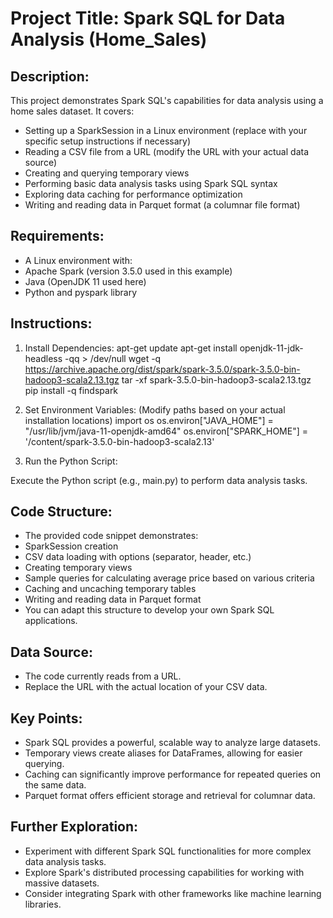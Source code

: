 # Project Title: Spark SQL for Data Analysis (Home_Sales)

## Description:

This project demonstrates Spark SQL's capabilities for data analysis using a home sales dataset. It covers:

- Setting up a SparkSession in a Linux environment (replace with your specific setup instructions if necessary)
- Reading a CSV file from a URL (modify the URL with your actual data source)
- Creating and querying temporary views
- Performing basic data analysis tasks using Spark SQL syntax
- Exploring data caching for performance optimization
- Writing and reading data in Parquet format (a columnar file format)

## Requirements:

- A Linux environment with:
- Apache Spark (version 3.5.0 used in this example)
- Java (OpenJDK 11 used here)
- Python and pyspark library

## Instructions:

1. Install Dependencies:
apt-get update
apt-get install openjdk-11-jdk-headless -qq > /dev/null
wget -q https://archive.apache.org/dist/spark/spark-3.5.0/spark-3.5.0-bin-hadoop3-scala2.13.tgz
tar -xf spark-3.5.0-bin-hadoop3-scala2.13.tgz
pip install -q findspark

2. Set Environment Variables:
(Modify paths based on your actual installation locations)
     import os
os.environ["JAVA_HOME"] = "/usr/lib/jvm/java-11-openjdk-amd64"
os.environ["SPARK_HOME"] = '/content/spark-3.5.0-bin-hadoop3-scala2.13'

3. Run the Python Script:   

Execute the Python script (e.g., main.py) to perform data analysis tasks.

## Code Structure:

- The provided code snippet demonstrates:
- SparkSession creation
- CSV data loading with options (separator, header, etc.)
- Creating temporary views
- Sample queries for calculating average price based on various criteria
- Caching and uncaching temporary tables
- Writing and reading data in Parquet format
- You can adapt this structure to develop your own Spark SQL applications.

## Data Source:

- The code currently reads from a URL.
- Replace the URL with the actual location of your CSV data.

## Key Points:

- Spark SQL provides a powerful, scalable way to analyze large datasets.
- Temporary views create aliases for DataFrames, allowing for easier querying.
- Caching can significantly improve performance for repeated queries on the same data.
- Parquet format offers efficient storage and retrieval for columnar data.

## Further Exploration:

- Experiment with different Spark SQL functionalities for more complex data analysis tasks.
- Explore Spark's distributed processing capabilities for working with massive datasets.
- Consider integrating Spark with other frameworks like machine learning libraries.



